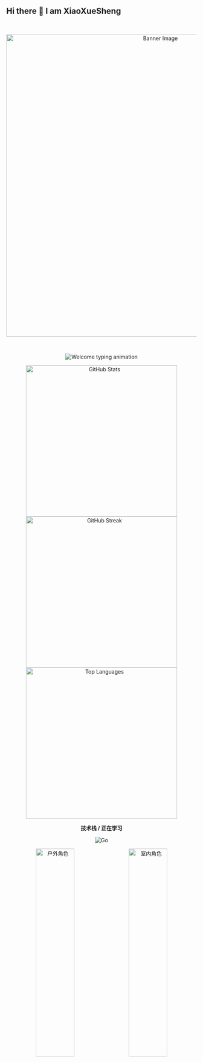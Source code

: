## Hi there 👋 I am XiaoXueSheng

<!--
**xxs588/xxs588** is a ✨ _special_ ✨ repository because its `README.md` (this file) appears on your GitHub profile.

Here are some ideas to get you started:

- 🔭 I’m currently working on ...
- 🌱 I’m currently learning ...
- 👯 I’m looking to collaborate on ...
- 🤔 I’m looking for help with ...
- 💬 Ask me about ...
- 📫 How to reach me: ...
- 😄 Pronouns: ...
- ⚡ Fun fact: ...
-->
<br> <p align="center">
<img src="https://c-ssl.duitang.com/uploads/blog/202202/21/20220221083812_5362a.jpg" alt="Banner Image" width="800" />
</p>
<br>

<p align="center">
<img src="https://readme-typing-svg.demolab.com?font=Orbitron&size=25&pause=1000&center=true&vCenter=true&random=false&width=600&lines=Welcome+to+xxs%27s+GitHub+profile+page!" alt="Welcome typing animation" />
</p>

<p align="center">
<!-- https://github.com/anuraghazra/github-readme-stats -->
<img align="center" width="400" alt="GitHub Stats" src="https://github-readme-stats.vercel.app/api?username=xxs588&show_icons=true&hide_border=true&theme=transparent&cache_bust=1" />
<!-- https://github.com/DenverCoder1/github-readme-streak-stats -->
<img align="center" width="400" alt="GitHub Streak" src="https://streak-stats.demolab.com?user=xxs588&hide_border=true&theme=transparent" />
<br />
<!-- https://github.com/anuraghazra/github-readme-stats (Top Languages) -->
<img align="center" width="400" alt="Top Languages" src="https://github-readme-stats.vercel.app/api/top-langs/?username=xxs588&layout=compact&langs_count=8&hide_border=true&theme=transparent" />
</p>

<p align="center"><strong>技术栈 / 正在学习</strong></p>
<p align="center">
  <img alt="Go" src="https://img.shields.io/badge/Go-00ADD8?style=for-the-badge&logo=go&logoColor=white" />
</p>

<div align="center" style="display: flex; justify-content: center; width: 100%;">
  <img 
     src="https://tse4-mm.cn.bing.net/th/id/OIP-C.r73Xn1UyFU8EDPx5ZdPUywHaKh?w=178&h=254&c=7&r=0&o=7&dpr=1.8&pid=1.7&rm=3" 
    alt="户外角色" 
    style="width: 45%; height: 550px; object-fit: cover; margin: 0 10px;"
  />
  <img 
    src="https://tse3-mm.cn.bing.net/th/id/OIP-C.FnroOwvi4TY-WcN1Ji-teAHaJh?w=178&h=199&c=7&r=0&o=5&dpr=1.8&pid=1.7" 
    alt="室内角色" 
    style="width: 45%; height: 550px; object-fit: cover; margin: 0 10px;"
  />
</div>
